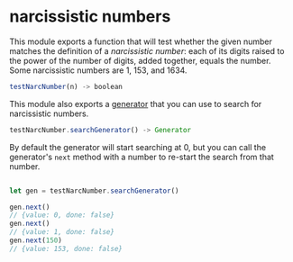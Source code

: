 # narcissistic numbers

This module exports a function that will test whether the given number matches the definition of a *narcissistic number*: each of its digits raised to the power of the number of digits, added together, equals the number. Some narcissistic numbers are 1, 153, and 1634.

```javascript
testNarcNumber(n) -> boolean
```

This module also exports a [generator](https://developer.mozilla.org/en-US/docs/Web/JavaScript/Reference/Global_Objects/Generator) that you can use to search for narcissistic numbers.

```javascript
testNarcNumber.searchGenerator() -> Generator
```

By default the generator will start searching at 0, but you can call the generator's `next` method with a number to re-start the search from that number.

```javascript

let gen = testNarcNumber.searchGenerator()

gen.next()
// {value: 0, done: false}
gen.next()
// {value: 1, done: false}
gen.next(150)
// {value: 153, done: false}
```
